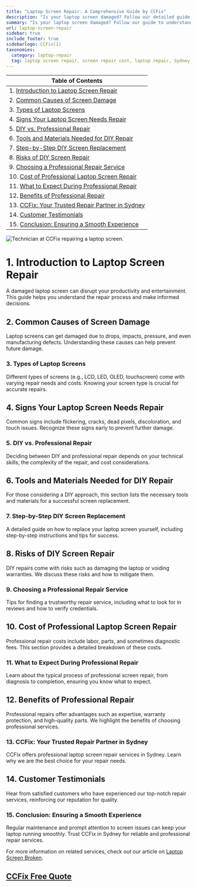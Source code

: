 ```yaml
---
title: "Laptop Screen Repair: A Comprehensive Guide by CCFix"
description: "Is your laptop screen damaged? Follow our detailed guide to understand the repair process and costs. Visit CCFix in Sydney for professional assistance or get a free quote online!"
summary: "Is your laptop screen damaged? Follow our guide to understand the repair process and costs. Visit CCFix in Sydney for professional help or get a free quote online!"
url: laptop-screen-repair
sidebar: true
include_footer: true
sidebarlogo: CCFix(1)
taxonomies:
  category: laptop-repair
  tag: laptop screen repair, screen repair cost, laptop repair, Sydney
---
```


| **Table of Contents**                                               |
|---------------------------------------------------------------------|
| 1. [Introduction to Laptop Screen Repair](#1-introduction-to-laptop-screen-repair) |
| 2. [Common Causes of Screen Damage](#2-common-causes-of-screen-damage) |
| 3. [Types of Laptop Screens](#3-types-of-laptop-screens) |
| 4. [Signs Your Laptop Screen Needs Repair](#4-signs-your-laptop-screen-needs-repair) |
| 5. [DIY vs. Professional Repair](#5-diy-vs-professional-repair) |
| 6. [Tools and Materials Needed for DIY Repair](#6-tools-and-materials-needed-for-diy-repair) |
| 7. [Step-by-Step DIY Screen Replacement](#7-step-by-step-diy-screen-replacement) |
| 8. [Risks of DIY Screen Repair](#8-risks-of-diy-screen-repair) |
| 9. [Choosing a Professional Repair Service](#9-choosing-a-professional-repair-service) |
| 10. [Cost of Professional Laptop Screen Repair](#10-cost-of-professional-laptop-screen-repair) |
| 11. [What to Expect During Professional Repair](#11-what-to-expect-during-professional-repair) |
| 12. [Benefits of Professional Repair](#12-benefits-of-professional-repair) |
| 13. [CCFix: Your Trusted Repair Partner in Sydney](#13-ccfix-your-trusted-repair-partner-in-sydney) |
| 14. [Customer Testimonials](#14-customer-testimonials) |
| 15. [Conclusion: Ensuring a Smooth Experience](#15-conclusion-ensuring-a-smooth-experience) |

![Technician at CCFix repairing a laptop screen.](/images/sydney-ccfix-laptop-screen-repair.webp "CCFix technician repairing a laptop screen, showcasing expert repair services in a professional environment.")

# **1. Introduction to Laptop Screen Repair**
A damaged laptop screen can disrupt your productivity and entertainment. This guide helps you understand the repair process and make informed decisions.

## **2. Common Causes of Screen Damage**
Laptop screens can get damaged due to drops, impacts, pressure, and even manufacturing defects. Understanding these causes can help prevent future damage.

### **3. Types of Laptop Screens**
Different types of screens (e.g., LCD, LED, OLED, touchscreen) come with varying repair needs and costs. Knowing your screen type is crucial for accurate repairs.

## **4. Signs Your Laptop Screen Needs Repair**
Common signs include flickering, cracks, dead pixels, discoloration, and touch issues. Recognize these signs early to prevent further damage.

### **5. DIY vs. Professional Repair**
Deciding between DIY and professional repair depends on your technical skills, the complexity of the repair, and cost considerations.

## **6. Tools and Materials Needed for DIY Repair**
For those considering a DIY approach, this section lists the necessary tools and materials for a successful screen replacement.

### **7. Step-by-Step DIY Screen Replacement**
A detailed guide on how to replace your laptop screen yourself, including step-by-step instructions and tips for success.

## **8. Risks of DIY Screen Repair**
DIY repairs come with risks such as damaging the laptop or voiding warranties. We discuss these risks and how to mitigate them.

### **9. Choosing a Professional Repair Service**
Tips for finding a trustworthy repair service, including what to look for in reviews and how to verify credentials.

## **10. Cost of Professional Laptop Screen Repair**
Professional repair costs include labor, parts, and sometimes diagnostic fees. This section provides a detailed breakdown of these costs.

### **11. What to Expect During Professional Repair**
Learn about the typical process of professional screen repair, from diagnosis to completion, ensuring you know what to expect.

## **12. Benefits of Professional Repair**
Professional repairs offer advantages such as expertise, warranty protection, and high-quality parts. We highlight the benefits of choosing professional services.

### **13. CCFix: Your Trusted Repair Partner in Sydney**
CCFix offers professional laptop screen repair services in Sydney. Learn why we are the best choice for your repair needs.

## **14. Customer Testimonials**
Hear from satisfied customers who have experienced our top-notch repair services, reinforcing our reputation for quality.

### **15. Conclusion: Ensuring a Smooth Experience**
Regular maintenance and prompt attention to screen issues can keep your laptop running smoothly. Trust CCFix in Sydney for reliable and professional repair services.

For more information on related services, check out our article on [Laptop Screen Broken](https://ccfix.com.au/broken-laptop-screen).

 ## [CCFix Free Quote](https://form.jotform.com/241402975332857)
